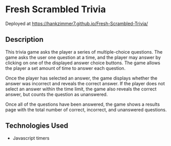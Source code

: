 # Fresh Scrambled Trivia

Deployed at https://hankzimmer7.github.io/Fresh-Scrambled-Trivia/

## Description

This trivia game asks the player a series of multiple-choice questions. The game asks the user one question at a time, and the player may answer by clicking on one of the displayed answer choice buttons. The game allows the player a set amount of time to answer each question.

Once the player has selected an answer, the game displays whether the answer was incorrect and reveals the correct answer. If the player does not select an answer within the time limit, the game also reveals the correct answer, but counts the question as unanswered.

Once all of the questions have been answered, the game shows a results page with the total number of correct, incorrect, and unanswered questions.

## Technologies Used

* Javascript timers